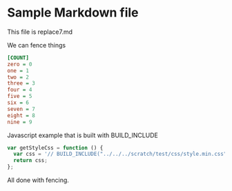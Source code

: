 # Sample Markdown file

This file is replace7.md

We can fence things

```ini
[COUNT]
zero = 0
one = 1
two = 2
three = 3
four = 4
five = 5
six = 6
seven = 7
eight = 8
nine = 9
```

Javascript example that is built with BUILD_INCLUDE

```js
var getStyleCss = function () {
  var css = '// BUILD_INCLUDE("../../../scratch/test/css/style.min.css")[asjsstring,breakString?width=100]';
  return css;
};
```

All done with fencing.